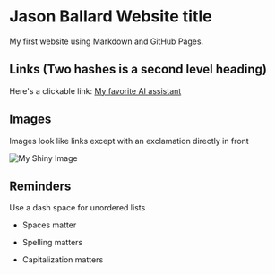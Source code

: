 # Jason Ballard Website title

My first website using Markdown and GitHub Pages.

## Links (Two hashes is a second level heading)

Here's a clickable link: [My favorite AI assistant](https://chat.openai.com/)

## Images

Images look like links except with an exclamation directly in front

![My Shiny Image]()

## Reminders

Use a dash space for unordered lists

- Spaces matter

- Spelling matters

- Capitalization matters
